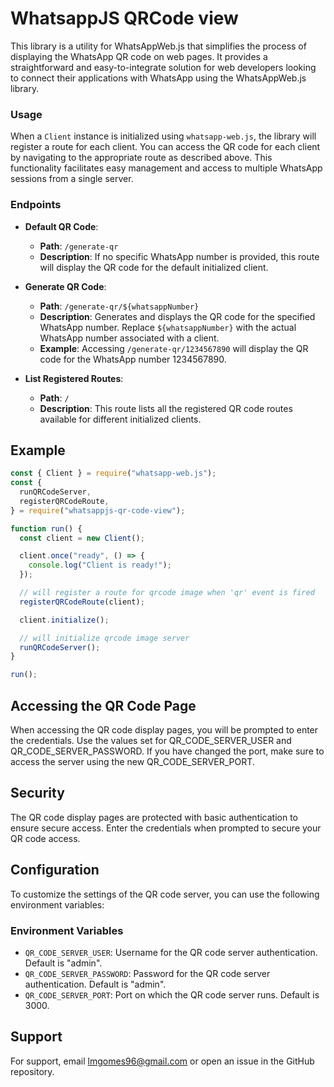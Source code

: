 # WhatsappJS QRCode view

This library is a utility for WhatsAppWeb.js that simplifies the process of displaying the WhatsApp QR code on web pages. It provides a straightforward and easy-to-integrate solution for web developers looking to connect their applications with WhatsApp using the WhatsAppWeb.js library.

### Usage

When a `Client` instance is initialized using `whatsapp-web.js`, the library will register a route for each client. You can access the QR code for each client by navigating to the appropriate route as described above. This functionality facilitates easy management and access to multiple WhatsApp sessions from a single server.

### Endpoints

- **Default QR Code**:

  - **Path**: `/generate-qr`
  - **Description**: If no specific WhatsApp number is provided, this route will display the QR code for the default initialized client.

- **Generate QR Code**:

  - **Path**: `/generate-qr/${whatsappNumber}`
  - **Description**: Generates and displays the QR code for the specified WhatsApp number. Replace `${whatsappNumber}` with the actual WhatsApp number associated with a client.
  - **Example**: Accessing `/generate-qr/1234567890` will display the QR code for the WhatsApp number 1234567890.

- **List Registered Routes**:
  - **Path**: `/`
  - **Description**: This route lists all the registered QR code routes available for different initialized clients.

## Example

```js
const { Client } = require("whatsapp-web.js");
const {
  runQRCodeServer,
  registerQRCodeRoute,
} = require("whatsappjs-qr-code-view");

function run() {
  const client = new Client();

  client.once("ready", () => {
    console.log("Client is ready!");
  });

  // will register a route for qrcode image when 'qr' event is fired
  registerQRCodeRoute(client);

  client.initialize();

  // will initialize qrcode image server
  runQRCodeServer();
}

run();
```

## Accessing the QR Code Page

When accessing the QR code display pages, you will be prompted to enter the credentials. Use the values set for QR_CODE_SERVER_USER and QR_CODE_SERVER_PASSWORD. If you have changed the port, make sure to access the server using the new QR_CODE_SERVER_PORT.

## Security

The QR code display pages are protected with basic authentication to ensure secure access. Enter the credentials when prompted to secure your QR code access.

## Configuration

To customize the settings of the QR code server, you can use the following environment variables:

### Environment Variables

- `QR_CODE_SERVER_USER`: Username for the QR code server authentication. Default is "admin".
- `QR_CODE_SERVER_PASSWORD`: Password for the QR code server authentication. Default is "admin".
- `QR_CODE_SERVER_PORT`: Port on which the QR code server runs. Default is 3000.

## Support

For support, email lmgomes96@gmail.com or open an issue in the GitHub repository.
